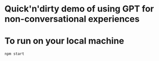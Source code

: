 # Quick'n'dirty demo of using GPT for non-conversational experiences

# To run on your local machine
`npm start`